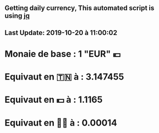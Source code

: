 ## Getting daily currency, This automated script is using [jq](https://stedolan.github.io/jq/)
## Last Update:  2019-10-20 à 11:00:02
 # Monaie de base : 1 "EUR" 💶 
 # Equivaut en 🇹🇳 à :  3.147455 
 # Equivaut en 💵 à : 1.1165
 # Equivaut en 🐱‍💻 à :  0.00014
